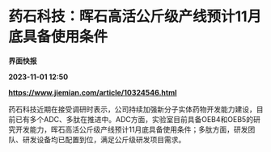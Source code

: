 # 药石科技：晖石高活公斤级产线预计11月底具备使用条件
**界面快报**

**2023-11-01 12:50**

**https://www.jiemian.com/article/10324546.html**

药石科技近期在接受调研时表示，公司持续加强新分子实体药物开发能力建设，目前已有多个ADC、多肽在推进中。ADC方面，实验室目前具备OEB4和OEB5的研究开发能力，晖石高活公斤级产线预计11月底具备使用条件；多肽方面，研发团队、研发设备均已配置到位，满足公斤级研发项目需求。